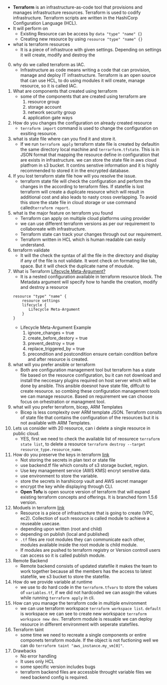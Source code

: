 - **Terraform** is an infrastructure-as-code tool that provisions and manages infrastructure resources. Terraform is used to codify infrastructure. Terraform scripts are written in the HashiCorp Configuration Language (HCL).
- It will perform on 
    - Existing Resource can be access by `data "type" "name" {}`
    - Creating new resource by using `resource "type" "name" {}`
- what is terraform resources
    - It is a piece of infrastruce with given settings. Depending on settings it will create, modify and destroy the 
0. why do we called terraform as IAC.
    - Infrastructure as code means writing a code that can provision, manage and deploy IT infrastructure. Terraform is an open source that can use HCL, to do using modules it will create, manage resource, so it is called IAC.
1. What are components that created using terraform
    - some of the components that are created using terraform are
        1. resource group
        2. storage account
        3. network security group
        4. application gate ways
2. How do you changes the configuration on already created resource
    - `terraform import` command is used to change the configuration on exsiting resource.
3. what is state file where can you find it and store it.
    - If we run `terraform apply` terraform state file is  created by defaultin the same directory local machine and `terrarform.tfstate`. This is in JSON format that mapping the resource define in configuration that are exists in infrastructure. we can store the state file in aws cloud platfrom in s3 bucket. It contins senstive information and it is highly recommended to stored it in the encrypted database. 
4. If you lost terraform state file how will you resolve the issue.
    - terraform state file will check the configuration and perform the changes in the according to terraform files. If statefile is lost terraform will create a duplicate resource which will result in additional cost and also leads to nasty cross overlapping. To avoid this store the state file in cloud storage or use command called`terraform report`.
5. what is the major feature on terraform you found
    - Terraform can apply on multiple cloud platforms using provider
    - we can use different terraform versions as per our requirement to collaboreate with infrastructure.
    - Terraform state can track your changes through out our requirement.
    - Terraform written in HCL which is human readable can easily understand.
6. terraform validate
    - It will the check the syntax of all the file in the directory and display if any of the file is not validate. It wont check on formating like tab, space. But it will check the duplicate name of moudule.
7. What is Terraform [Lifecycle Meta-Argument?](https://spacelift.io/blog/terraform-resource-lifecycle)
    - It is a nested configuration available in terraform resource block. The Metadata  argument will specify how to handle the creation, modify and destroy a resource
    ```
    resource "type" "name" {
        resource settings
        lifecycle {
           Lifecycle Meta-Argument     
        }
    }
    ```
    - Lifecycle Meta-Argument Example
        1. ignore_changes = true
        2. create_before_destory = true
        3. prevent_destroy = true
        4. replace_triggered_by = true
        5. precondition and postcondition ensure certain condition before and after resource is created.
8. what will you prefer ansible or terraform
    - Both are configuration management tool but terraform has a state file based on the resource configuration, bu it can  not download and install the neccesary plugins required on host server which will be done by ansible. This ansible doesnot have state file, diffcult to create resource. so combing these configuration management tools we can manage resource. Based on requirement we can choose focus on orhestration or managment tool.
9. what will you prefer terraform, bicep, ARM Templates 
    - Bicep is less complexity over ARM template JSON. Terraform consits of state file that contains the configuration of the resources but it is not available with ARM Templates.
10. Lets us consider with 20 resource, can i delete a single resource in public cloud.
    - YES, first we need to check the available list of reosurece `terraform state list`, to delete a resource `terraform destroy --target resource_type.resource_name`.
11. How do you preserve the keys in terraform [link](https://spacelift.io/blog/terraform-secrets)
    - Not storing the secrets in plan text or state file
    - use backend.tf file which consits of s3 storage bucket, region.
    - Use key management service (AWS KMS) encryt senstive data.
    - use environment to store the variable.
    - store the secrets in harshicorp vault and AWS secret manager
    - encrypt the key while displaying through CLI.
    - **Open Tofu** is open source version of terraform that will expand existing terraform concepts and offerings. It is branched form 1.5.6 version.
12. Moduels in terraform [link](https://spacelift.io/blog/what-are-terraform-modules-and-how-do-they-work)
    - Resource is a piece of infrastructure that is going to create (VPC, ec2). Collection of such resource is called module to achieve a reuseable usecase.
    - depending upon written (root and child)
    - depending on publish (local and published)
    - `.tf` files are root modules they can communicate each other, modules available inside the root module is child module.
    - If modules are pushed to terraform registry or Version controll users can access so it is called publish module.
13. Remote Backend
    - Remote backend consists of updated statefile it makes the team to work together because all the members has the access to latest statefile, we s3 bucket to store the statefile.
14. How do we provide variable at runtime
    - we use to do hard code in the `terraform.tfvars` to store the values of `variables.tf`, if we did not hardcoded we can assgin the values while running `terraform apply` in cli.  
15. How can you manage the terraform code in multiple environment
    - we can use terraform workspace `terraform workspace list`. `default` is workspace we can see to create new workspace `terraform workspace new dev`. Terraform module is resuable we can deploy resource in different environment with seperate statefiles.
16. Terraform taint
    - some time we need to recreate a single components or entire componets terraform module. If the object is not fuctioning well we can do `terraform taint "aws_instance.my_vm[0]"`.
17. Drawbacks
    - No error handling
    - It uses only HCL
    - some specific version includes bugs
    - terraform backend files are accessble throught variable files we need backend config is required.
